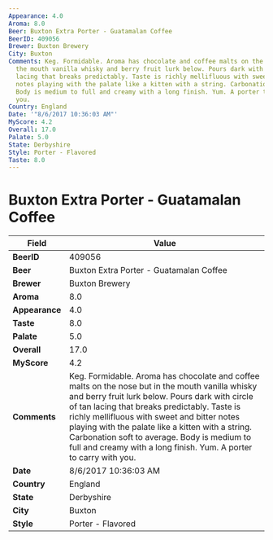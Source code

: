 ```yaml
---
Appearance: 4.0
Aroma: 8.0
Beer: Buxton Extra Porter - Guatamalan Coffee
BeerID: 409056
Brewer: Buxton Brewery
City: Buxton
Comments: Keg. Formidable. Aroma has chocolate and coffee malts on the nose but in
  the mouth vanilla whisky and berry fruit lurk below. Pours dark with circle of tan
  lacing that breaks predictably. Taste is richly mellifluous with sweet and bitter
  notes playing with the palate like a kitten with a string. Carbonation soft to average.
  Body is medium to full and creamy with a long finish. Yum. A porter to carry with
  you.
Country: England
Date: '"8/6/2017 10:36:03 AM"'
MyScore: 4.2
Overall: 17.0
Palate: 5.0
State: Derbyshire
Style: Porter - Flavored
Taste: 8.0
---
```


# Buxton Extra Porter - Guatamalan Coffee

| Field         | Value |
|---------------|-------|
| **BeerID** | 409056 |
| **Beer** | Buxton Extra Porter - Guatamalan Coffee |
| **Brewer** | Buxton Brewery |
| **Aroma** | 8.0 |
| **Appearance** | 4.0 |
| **Taste** | 8.0 |
| **Palate** | 5.0 |
| **Overall** | 17.0 |
| **MyScore** | 4.2 |
| **Comments** | Keg. Formidable. Aroma has chocolate and coffee malts on the nose but in the mouth vanilla whisky and berry fruit lurk below. Pours dark with circle of tan lacing that breaks predictably. Taste is richly mellifluous with sweet and bitter notes playing with the palate like a kitten with a string. Carbonation soft to average. Body is medium to full and creamy with a long finish. Yum. A porter to carry with you. |
| **Date** | 8/6/2017 10:36:03 AM |
| **Country** | England |
| **State** | Derbyshire |
| **City** | Buxton |
| **Style** | Porter - Flavored |
